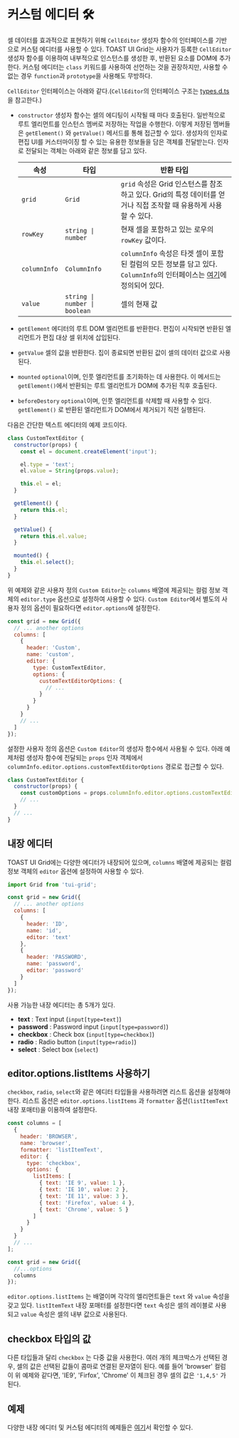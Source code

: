 # 커스텀 에디터 🛠

셀 데이터를 효과적으로 표현하기 위해 `CellEditor` 생성자 함수의 인터페이스를 기반으로 커스텀 에디터를 사용할 수 있다. TOAST UI Grid는 사용자가 등록한 `CellEditor` 생성자 함수를 이용하여 내부적으로 인스턴스를 생성한 후, 반환된 요소를 DOM에 추가한다. 커스텀 에디터는 `class` 키워드를 사용하여 선언하는 것을 권장하지만, 사용할 수 없는 경우 `function`과 `prototype`을 사용해도 무방하다.

`CellEditor` 인터페이스는 아래와 같다.(`CellEditor`의 인터페이스 구조는 [types.d.ts](https://github.com/nhn/tui.grid/blob/master/packages/toast-ui.grid/src/editor/types.d.ts)을 참고한다.)
* `constructor` 
  생성자 함수는 셀의 에디팅이 시작될 때 마다 호출된다. 일반적으로 루트 엘리먼트를 인스턴스 멤버로 저장하는 작업을 수행한다. 이렇게 저장된 멤버들은 `getElement()` 와 `getValue()` 메서드를 통해 접근할 수 있다. 생성자의 인자로 편집 UI를 커스터마이징 할 수 있는 유용한 정보들을 담은 객체를 전달받는다. 인자로 전달되는 객체는 아래와 같은 정보를 담고 있다.        

  | 속성 | 타입 | 반환 타입 |
  |--------|--------|--------|
  | `grid` | `Grid` | `grid` 속성은 Grid 인스턴스를 참조하고 있다. Grid의 특정 데이터를 얻거나 직접 조작할 때 유용하게 사용할 수 있다. |
  | `rowKey` | `string \| number` | 현재 셀을 포함하고 있는 로우의 `rowKey` 값이다. |
  | `columnInfo` | `ColumnInfo` | `columnInfo` 속성은 타겟 셀이 포함된 컬럼의 모든 정보를 담고 있다. `ColumnInfo`의 인터페이스는 [여기](https://github.com/nhn/tui.grid/blob/master/packages/toast-ui.grid/src/store/types.ts)에 정의되어 있다. |
  | `value` | `string \| number \| boolean` | 셀의 현재 값 |

* `getElement` 
  에디터의 루트 DOM 엘리먼트를 반환한다. 편집이 시작되면 반환된 엘리먼트가 편집 대상 셀 위치에 삽입된다.
* `getValue`
  셀의 값을 반환한다. 집이 종료되면 반환된 값이 셀의 데이터 값으로 사용된다.
* `mounted`
  `optional`이며, 인풋 엘리먼트를 초기화하는 데 사용한다. 이 메서드는 `getElement()`에서 반환되는 루트 엘리먼트가 DOM에 추가된 직후 호출된다.
* `beforeDestory`
  `optional`이며, 인풋 엘리먼트를 삭제할 때 사용할 수 있다. `getElement()` 로 반환된 엘리먼트가 DOM에서 제거되기 직전 실행된다.

다음은 간단한 텍스트 에디터의 예제 코드이다.

```js
class CustomTextEditor {
  constructor(props) {
    const el = document.createElement('input');

    el.type = 'text';
    el.value = String(props.value);

    this.el = el;
  }

  getElement() {
    return this.el;
  }

  getValue() {
    return this.el.value;
  }

  mounted() {
    this.el.select();
  }
}
```

위 예제와 같은 사용자 정의 `Custom Editor`는 `columns` 배열에 제공되는 컬럼 정보 객체의 `editor.type` 옵션으로 설정하여 사용할 수 있다. `Custom Editor`에서 별도의 사용자 정의 옵션이 필요하다면 `editor.options`에 설정한다.

```js
const grid = new Grid({
  // ... another options
  columns: [
    {
      header: 'Custom',
      name: 'custom',
      editor: {
        type: CustomTextEditor,
        options: {
          customTextEditorOptions: {
            // ...
          }
        }
      }        
    }
    // ...
  ]
});
```

설정한 사용자 정의 옵션은 `Custom Editor`의 생성자 함수에서 사용될 수 있다. 아래 예제처럼 생성자 함수에 전달되는 `props` 인자 객체에서 `columnInfo.editor.options.customTextEditorOptions` 경로로 접근할 수 있다.

```js
class CustomTextEditor {
  constructor(props) {
    const customOptions = props.columnInfo.editor.options.customTextEditorOptions;
    // ...
  }
  // ...
}
```


## 내장 에디터

TOAST UI Grid에는 다양한 에디터가 내장되어 있으며, `columns` 배열에 제공되는 컬럼 정보 객체의 `editor` 옵션에 설정하여 사용할 수 있다.

```js
import Grid from 'tui-grid';

const grid = new Grid({
  // ... another options
  columns: [
    {
      header: 'ID',
      name: 'id',
      editor: 'text'
    },
    {
      header: 'PASSWORD',
      name: 'password',
      editor: 'password'
    }
  ]
});
```

사용 가능한 내장 에디터는 총 5개가 있다.

- **text** : Text input (`input[type=text]`)
- **password** : Password input (`input[type=password]`)
- **checkbox** : Check box (`input[type=checkbox]`)
- **radio** : Radio button (`input[type=radio]`)
- **select** : Select box (`select`)


## editor.options.listItems 사용하기

`checkbox`, `radio`, `select`와 같은 에디터 타입들을 사용하려면 리스트 옵션을 설정해야 한다. 리스트 옵션은 `editor.options.listItems` 과 `formatter` 옵션(`listItemText` 내장 포매터)을 이용하여 설정한다.

```js
const columns = [
  {
    header: 'BROWSER',
    name: 'browser',
    formatter: 'listItemText',
    editor: {
      type: 'checkbox',
      options: {
        listItems: [
          { text: 'IE 9', value: 1 },
          { text: 'IE 10', value: 2 },
          { text: 'IE 11', value: 3 },
          { text: 'Firefox', value: 4 },
          { text: 'Chrome', value: 5 }
        ]
      }
    }        
  }
  // ...
];

const grid = new Grid({
  //...options
  columns  
});
```

`editor.options.listItems` 는 배열이며 각각의 엘리먼트들은 `text` 와 `value` 속성을 갖고 있다. `listItemText` 내장 포매터를 설정한다면 `text` 속성은 셀의 레이블로 사용되고 `value` 속성은 셀의 내부 값으로 사용된다.

## checkbox 타입의 값

다른 타입들과 달리 `checkbox` 는 다중 값을 사용한다. 여러 개의 체크박스가 선택된 경우, 셀의 값은 선택된 값들이 콤마로 연결된 문자열이 된다. 예를 들어 'browser' 컬럼이 위 예제와 같다면, 'IE9', 'Firfox', 'Chrome' 이 체크된 경우 셀의 값은 `'1,4,5'` 가 된다.


## 예제

다양한 내장 에디터 및 커스텀 에디터의 예제들은 [여기](https://nhn.github.io/tui.grid/latest/tutorial-example03-custom-editor)서 확인할 수 있다.